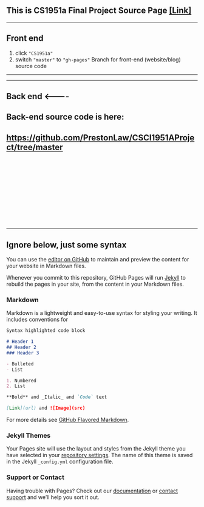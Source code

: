 ## This is CS1951a Final Project Source Page [[Link]](https://pengyangwu.github.io/CS1951a/)
---------------------------------------------------------
##        Front end
1. click <code>"CS1951a"</code>
2. switch <code>"master"</code> to <code>"gh-pages"</code> Branch 
    for front-end (website/blog) source code
---------------------------------------------------------

---------------------------------------------------------
##        Back end <----

## Back-end source code is here:

## https://github.com/PrestonLaw/CSCI1951AProject/tree/master

<br>
<br>
<br>
<br>
<br>
<br>
<br>
<br>
<br>
<br>



---------------------------------------------------------
##        Ignore below, just some syntax


You can use the [editor on GitHub](https://github.com/pengyangwu/CS1951a/edit/master/README.md) to maintain and preview the content for your website in Markdown files.

Whenever you commit to this repository, GitHub Pages will run [Jekyll](https://jekyllrb.com/) to rebuild the pages in your site, from the content in your Markdown files.

### Markdown

Markdown is a lightweight and easy-to-use syntax for styling your writing. It includes conventions for

```markdown
Syntax highlighted code block

# Header 1
## Header 2
### Header 3

- Bulleted
- List

1. Numbered
2. List

**Bold** and _Italic_ and `Code` text

[Link](url) and ![Image](src)
```

For more details see [GitHub Flavored Markdown](https://guides.github.com/features/mastering-markdown/).

### Jekyll Themes

Your Pages site will use the layout and styles from the Jekyll theme you have selected in your [repository settings](https://github.com/pengyangwu/CS1951a/settings). The name of this theme is saved in the Jekyll `_config.yml` configuration file.

### Support or Contact

Having trouble with Pages? Check out our [documentation](https://help.github.com/categories/github-pages-basics/) or [contact support](https://github.com/contact) and we’ll help you sort it out.
